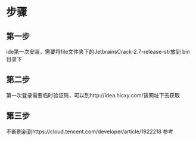 # 步骤

## 第一步
ide第一次安装，需要将file文件夹下的JetbrainsCrack-2.7-release-str放到
bin目录下

## 第二步
第一次登录需要临时验证码，可以到http://idea.hicxy.com/该网址下去获取

## 第三步
不断刷新到https://cloud.tencent.com/developer/article/1822218 参考
